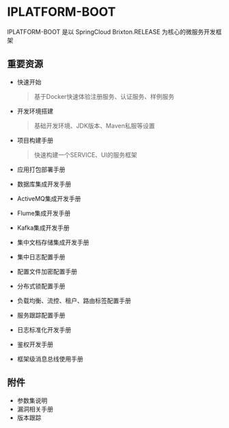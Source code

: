 # IPLATFORM-BOOT

IPLATFORM-BOOT 是以 SpringCloud Brixton.RELEASE 为核心的微服务开发框架

## 重要资源
* 快速开始 

  > 基于Docker快速体验注册服务、认证服务、样例服务

* 开发环境搭建

  > 基础开发环境、JDK版本、Maven私服等设置

* 项目构建手册

  > 快速构建一个SERVICE、UI的服务框架

* 应用打包部署手册

* 数据库集成开发手册

* ActiveMQ集成开发手册

* Flume集成开发手册

* Kafka集成开发手册

* 集中文档存储集成开发手册

* 集中日志配置手册

* 配置文件加密配置手册

* 分布式锁配置手册

* 负载均衡、流控、租户、路由标签配置手册

* 服务跟踪配置手册

* 日志标准化开发手册

* 鉴权开发手册

* 框架级消息总线使用手册

## 附件

* 参数集说明
* 漏洞相关手册
* 版本跟踪
